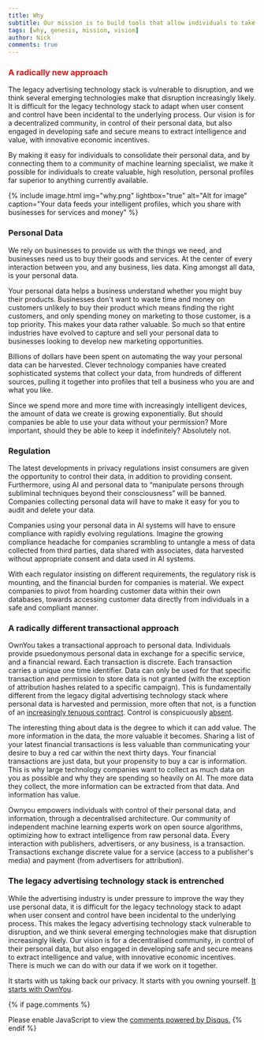 ```yaml
---
title: Why
subtitle: Our mission is to build tools that allow individuals to take back control of their personal data, generate intelligence, and monetize it. OwnYou's infrastructure plugs directly into the existing advertising technology stack, and can easily be adapted for dynamic price comparison, customized marketing, and entertainment. OwnYou is an open sourced decentralized venture, that puts the power back into the hands and people, and helps businesses connect to, and covert, high quality audiences. Real people, real data, real-time attribution.
tags: [why, genesis, mission, vision]
author: Nick
comments: true
---
```


### <span style="color: #e81313"> A radically new approach</span>

The legacy advertising technology stack is vulnerable to disruption, and we think several emerging technologies make that disruption increasingly likely. It is difficult for the legacy technology stack to adapt when user consent and control have been incidental to the underlying process. Our vision is for a decentralized community, in control of their personal data, but also engaged in developing safe and secure means to extract intelligence and value, with innovative economic incentives.

By making it easy for individuals to consolidate their personal data, and by connecting them to a community of machine learning specialist, we make it possible for individuals to create valuable, high resolution, personal profiles far superior to anything currently available.

{% include image.html img="why.png" lightbox="true" alt="Alt for image" caption="Your data feeds your intelligent profiles, which you share with businesses for services and money" %}

### Personal Data

We rely on businesses to provide us with the things we need, and businesses need us to buy their goods and services. At the center of every interaction between you, and any business, lies data. King amongst all data, is your personal data.

Your personal data helps a business understand whether you might buy their products. Businesses don't want to waste time and money on customers unlikely to buy their product which means finding the right customers, and only spending money on marketing to those customer, is a top priority. This makes your data rather valuable. So much so that entire industries have evolved to capture and sell your personal data to businesses looking to develop new marketing opportunities.

Billions of dollars have been spent on automating the way your personal data can be harvested. Clever technology companies have created sophisticated systems that collect your data, from hundreds of different sources, pulling it together into profiles that tell a business who you are and what you like.

Since we spend more and more time with increasingly intelligent devices, the amount of data we create is growing exponentially. But should companies be able to use your data without your permission? More important, should they be able to keep it indefinitely? Absolutely not.

### Regulation

The latest developments in privacy regulations insist consumers are given the opportunity to control their data, in addition to providing consent. Furthermore, using AI and personal data to “manipulate persons through subliminal techniques beyond their consciousness” will be banned. Companies collecting personal data will have to make it easy for you to audit and delete your data.

Companies using your personal data in AI systems will have to ensure compliance with rapidly evolving regulations. Imagine the growing compliance headache for companies scrambling to untangle a mess of data collected from third parties, data shared with associates, data harvested without appropriate consent and data used in AI systems.

With each regulator insisting on different requirements, the regulatory risk is mounting, and the financial burden for companies is material. We expect companies to pivot from hoarding customer data within their own databases, towards accessing customer data directly from individuals in a safe and compliant manner.

### A radically different transactional approach

OwnYou takes a transactional approach to personal data. Individuals provide psuedonymous personal data in exchange for a specific service, and a financial reward. Each transaction is discrete. Each transaction carries a unique one time identifier. Data can only be used for that specific transaction and permission to store data is not granted (with the exception of attribution hashes related to a specific campaign). This is fundamentally different from the legacy digital advertising technology stack where personal data is harvested and permission, more often that not, is a function of an <a href="https://www.lexology.com/library/detail.aspx?g=ac96c27f-9b42-4687-a1e4-0116b86f6644" target="_blank">increasingly tenuous contract</a>. Control is conspicuously <a href="https://www.pewresearch.org/internet/2019/11/15/americans-and-privacy-concerned-confused-and-feeling-lack-of-control-over-their-personal-information/" target="\_blank">absent</a>.

The interesting thing about data is the degree to which it can add value. The more information in the data, the more valuable it becomes. Sharing a list of your latest financial transactions is less valuable than communicating your desire to buy a red car within the next thirty days. Your financial transactions are just data, but your propensity to buy a car is information. This is why large technology companies want to collect as much data on you as possible and why they are spending so heavily on AI. The more data they collect, the more information can be extracted from that data. And information has value.

Ownyou empowers individuals with control of their personal data, and information, through a decentralised architecture. Our community of independent machine learning experts work on open source algorithms, optimizing how to extract intelligence from raw personal data. Every interaction with publishers, advertisers, or any business, is a transaction. Transactions exchange discrete value for a service (access to a publisher's media) and payment (from advertisers for attribution).

### The legacy advertising technology stack is entrenched

While the advertising industry is under pressure to improve the way they use personal data, it is difficult for the legacy technology stack to adapt when user consent and control have been incidental to the underlying process. This makes the legacy advertising technology stack vulnerable to disruption, and we think several emerging technologies make that disruption increasingly likely. Our vision is for a decentralised community, in control of their personal data, but also engaged in developing safe and secure means to extract intelligence and value, with innovative economic incentives. There is much we can do with our data if we work on it together.

It starts with us taking back our privacy. It starts with you owning yourself. <a href="/docs/docs/what/">It starts with OwnYou</a>.

{% if page.comments %}

<div id="disqus_thread"></div>
<script>
    /**
    *  RECOMMENDED CONFIGURATION VARIABLES: EDIT AND UNCOMMENT THE SECTION BELOW TO INSERT DYNAMIC VALUES FROM YOUR PLATFORM OR CMS.
    *  LEARN WHY DEFINING THESE VARIABLES IS IMPORTANT: https://disqus.com/admin/universalcode/#configuration-variables    */
    
    var disqus_config = function () {
    this.page.url = PAGE_URL;  // Replace PAGE_URL with your page's canonical URL variable
    this.page.identifier = PAGE_IDENTIFIER; // Replace PAGE_IDENTIFIER with your page's unique identifier variable
    };
    
    (function() { // DON'T EDIT BELOW THIS LINE
    var d = document, s = d.createElement('script');
    s.src = 'https://ownyou-1.disqus.com/embed.js';
    s.setAttribute('data-timestamp', +new Date());
    (d.head || d.body).appendChild(s);
    })();

</script>
<noscript>Please enable JavaScript to view the <a href="https://disqus.com/?ref_noscript">comments powered by Disqus.</a></noscript>
{% endif %}
